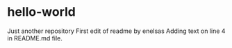 # hello-world
Just another repository
First edit of readme by enelsas
Adding text on line 4 in README.md file.
